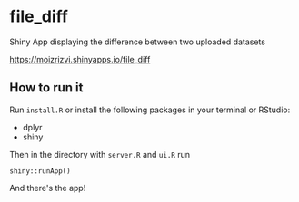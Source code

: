# file_diff

Shiny App displaying the difference between two uploaded datasets

https://moizrizvi.shinyapps.io/file_diff

## How to run it

Run `install.R` or install the following packages in your terminal or RStudio:

* dplyr
* shiny

Then in the directory with `server.R` and `ui.R` run
```
shiny::runApp()
```

And there's the app!
